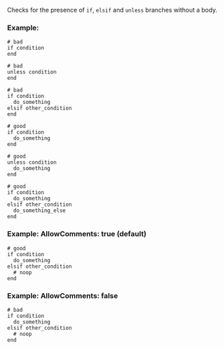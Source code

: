 Checks for the presence of `if`, `elsif` and `unless` branches without a body.
### Example:
    # bad
    if condition
    end

    # bad
    unless condition
    end

    # bad
    if condition
      do_something
    elsif other_condition
    end

    # good
    if condition
      do_something
    end

    # good
    unless condition
      do_something
    end

    # good
    if condition
      do_something
    elsif other_condition
      do_something_else
    end

### Example: AllowComments: true (default)
    # good
    if condition
      do_something
    elsif other_condition
      # noop
    end

### Example: AllowComments: false
    # bad
    if condition
      do_something
    elsif other_condition
      # noop
    end
